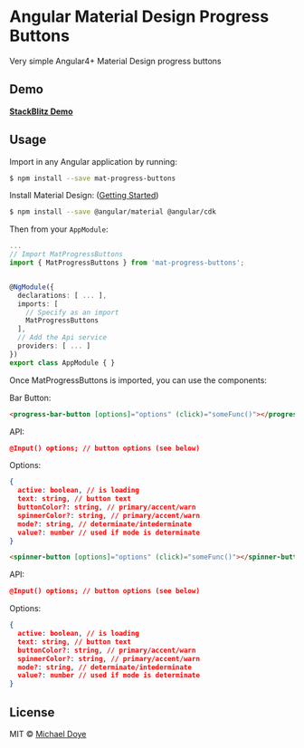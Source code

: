 # Angular Material Design Progress Buttons 
Very simple Angular4+ Material Design progress buttons

## Demo

[**StackBlitz Demo**](https://stackblitz.com/edit/custom-progress-butons)


## Usage

Import in any Angular application by running:

```bash
$ npm install --save mat-progress-buttons
```

Install Material Design: ([Getting Started](https://material.angular.io/guide/getting-started))

```bash
$ npm install --save @angular/material @angular/cdk
```


Then from your `AppModule`:

```typescript
...
// Import MatProgressButtons
import { MatProgressButtons } from 'mat-progress-buttons';


@NgModule({
  declarations: [ ... ],
  imports: [
    // Specify as an import
    MatProgressButtons
  ],
  // Add the Api service
  providers: [ ... ]
})
export class AppModule { }
```

Once MatProgressButtons is imported, you can use the components:

Bar Button:

```html
<progress-bar-button [options]="options" (click)="someFunc()"></progress-bar-button>

```
API:

```json
@Input() options; // button options (see below)
```

Options:

```json
{
  active: boolean, // is loading
  text: string, // button text
  buttonColor?: string, // primary/accent/warn
  spinnerColor?: string, // primary/accent/warn
  mode?: string, // determinate/intederminate
  value?: number // used if mode is determinate
}
```

```html 
<spinner-button [options]="options" (click)="someFunc()"></spinner-button>
```

API:

```json
@Input() options; // button options (see below)
```

Options:

```json
{
  active: boolean, // is loading
  text: string, // button text
  buttonColor?: string, // primary/accent/warn
  spinnerColor?: string, // primary/accent/warn
  mode?: string, // determinate/intederminate
  value?: number // used if mode is determinate
}
```



## License

MIT © [Michael Doye](mailto:michaeldoye[@]gmail.com)
